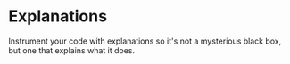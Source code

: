 # Explanations

Instrument your code with explanations so it's not a mysterious black box, but one that explains what it does.

